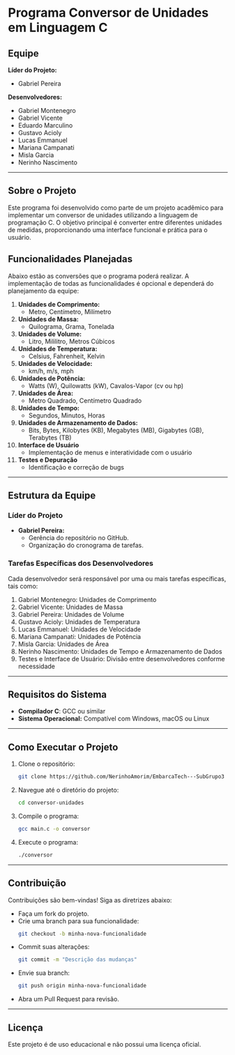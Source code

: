# Programa Conversor de Unidades em Linguagem C

## Equipe

**Líder do Projeto:**
- Gabriel Pereira

**Desenvolvedores:**
- Gabriel Montenegro
- Gabriel Vicente
- Eduardo Marculino
- Gustavo Acioly
- Lucas Emmanuel
- Mariana Campanati
- Misla Garcia
- Nerinho Nascimento

---

## Sobre o Projeto
Este programa foi desenvolvido como parte de um projeto acadêmico para implementar um conversor de unidades utilizando a linguagem de programação C. O objetivo principal é converter entre diferentes unidades de medidas, proporcionando uma interface funcional e prática para o usuário.

## Funcionalidades Planejadas
Abaixo estão as conversões que o programa poderá realizar. A implementação de todas as funcionalidades é opcional e dependerá do planejamento da equipe:

1. **Unidades de Comprimento:**
   - Metro, Centímetro, Milímetro
2. **Unidades de Massa:**
   - Quilograma, Grama, Tonelada
3. **Unidades de Volume:**
   - Litro, Mililitro, Metros Cúbicos
4. **Unidades de Temperatura:**
   - Celsius, Fahrenheit, Kelvin
5. **Unidades de Velocidade:**
   - km/h, m/s, mph
6. **Unidades de Potência:**
   - Watts (W), Quilowatts (kW), Cavalos-Vapor (cv ou hp)
7. **Unidades de Área:**
   - Metro Quadrado, Centímetro Quadrado
8. **Unidades de Tempo:**
   - Segundos, Minutos, Horas
9. **Unidades de Armazenamento de Dados:**
   - Bits, Bytes, Kilobytes (KB), Megabytes (MB), Gigabytes (GB), Terabytes (TB)
10. **Interface de Usuário**
    - Implementação de menus e interatividade com o usuário
11. **Testes e Depuração**
    - Identificação e correção de bugs

---

## Estrutura da Equipe
### Líder do Projeto
- **Gabriel Pereira:**
  - Gerência do repositório no GitHub.
  - Organização do cronograma de tarefas.

### Tarefas Específicas dos Desenvolvedores
Cada desenvolvedor será responsável por uma ou mais tarefas específicas, tais como:

1. Gabriel Montenegro: Unidades de Comprimento
2. Gabriel Vicente: Unidades de Massa
3. Gabriel Pereira: Unidades de Volume
4. Gustavo Acioly: Unidades de Temperatura
5. Lucas Emmanuel: Unidades de Velocidade
6. Mariana Campanati: Unidades de Potência
7. Misla Garcia: Unidades de Área
8. Nerinho Nascimento: Unidades de Tempo e Armazenamento de Dados
9. Testes e Interface de Usuário: Divisão entre desenvolvedores conforme necessidade

---

## Requisitos do Sistema
- **Compilador C**: GCC ou similar
- **Sistema Operacional:** Compatível com Windows, macOS ou Linux

---

## Como Executar o Projeto
1. Clone o repositório:
   ```bash
   git clone https://github.com/NerinhoAmorim/EmbarcaTech---SubGrupo3
   ```
2. Navegue até o diretório do projeto:
   ```bash
   cd conversor-unidades
   ```
3. Compile o programa:
   ```bash
   gcc main.c -o conversor
   ```
4. Execute o programa:
   ```bash
   ./conversor
   ```

---

## Contribuição
Contribuições são bem-vindas! Siga as diretrizes abaixo:
- Faça um fork do projeto.
- Crie uma branch para sua funcionalidade:
  ```bash
  git checkout -b minha-nova-funcionalidade
  ```
- Commit suas alterações:
  ```bash
  git commit -m "Descrição das mudanças"
  ```
- Envie sua branch:
  ```bash
  git push origin minha-nova-funcionalidade
  ```
- Abra um Pull Request para revisão.

---

## Licença
Este projeto é de uso educacional e não possui uma licença oficial.

